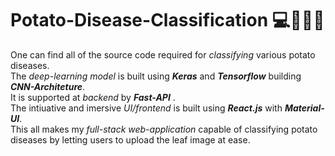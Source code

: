 # Potato-Disease-Classification 💻👨‍🌾🥔
One can find all of the source code required for *classifying* various potato diseases.
<br>The *deep-learning model* is built using ***Keras*** and ***Tensorflow*** building ***CNN-Architeture***.
<br>It is supported at *backend* by ***Fast-API*** .
<br>The intiuative and imersive *UI/frontend* is built using ***React.js*** with ***Material-UI***.
<br>This all makes my *full-stack web-application* capable of classifying potato diseases by letting users to upload the leaf image at ease.
